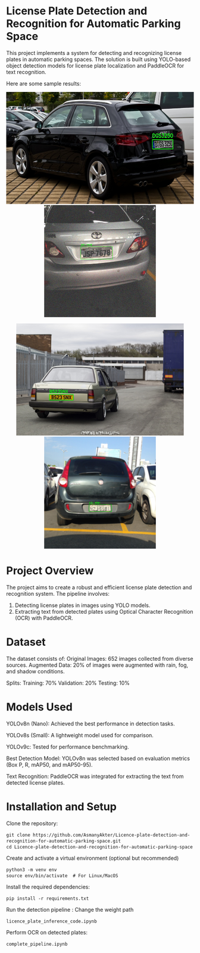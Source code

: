 # License Plate Detection and Recognition for Automatic Parking Space
This project implements a system for detecting and recognizing license plates in automatic parking spaces. The solution is built using YOLO-based object detection models for license plate localization and PaddleOCR for text recognition.


Here are some sample results:

<p align="center">
  <img src="Inferenced_Images/annotated_03fe4b804d6f46c6.jpg" alt="License Plate Detection" height="300">
  <img src="Inferenced_Images/annotated_JSP7678_rain.jpg" alt="License Plate Detection in Rain" height="300">
</p>

<p align="center">
  <img src="Inferenced_Images/annotated_4a1e22f4441eceb3.jpg" alt="License Plate Detection" height="300">
  <img src="Inferenced_Images/annotated_NZJ6581_fog.jpg" alt="License Plate Detection in Rain" height="300">
</p>


# Project Overview
The project aims to create a robust and efficient license plate detection and recognition system. The pipeline involves:
1. Detecting license plates in images using YOLO models.
2. Extracting text from detected plates using Optical Character Recognition (OCR) with PaddleOCR.

# Dataset
The dataset consists of:
Original Images: 652 images collected from diverse sources.
Augmented Data: 20% of images were augmented with rain, fog, and shadow conditions.

Splits:
Training: 70%
Validation: 20%
Testing: 10%

# Models Used
YOLOv8n (Nano): Achieved the best performance in detection tasks.

YOLOv8s (Small): A lightweight model used for comparison.

YOLOv9c: Tested for performance benchmarking.

Best Detection Model: YOLOv8n was selected based on evaluation metrics (Box P, R, mAP50, and mAP50-95).

Text Recognition: PaddleOCR was integrated for extracting the text from detected license plates.

# Installation and Setup
Clone the repository:
```
git clone https://github.com/AsmanyAkter/Licence-plate-detection-and-recognition-for-automatic-parking-space.git
cd Licence-plate-detection-and-recognition-for-automatic-parking-space
```
Create and activate a virtual environment (optional but recommended)
```
python3 -m venv env
source env/bin/activate  # For Linux/MacOS
```
Install the required dependencies:
```
pip install -r requirements.txt
```
Run the detection pipeline :  Change the weight path
```
licence_plate_inference_code.ipynb
```

Perform OCR on detected plates:
```
complete_pipeline.ipynb
```
